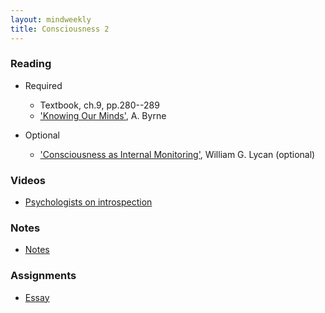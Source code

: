 ```yaml
---
layout: mindweekly
title: Consciousness 2
---
```


### Reading

+ Required
  + Textbook, ch.9, pp.280--289
  + ['Knowing Our Minds'](Byrne.pdf), A. Byrne

+ Optional
	+ ['Consciousness as Internal Monitoring'](Internal.pdf), William G. Lycan (optional)

### Videos
+ [Psychologists on introspection](http://study.com/academy/lesson/introspection-and-self-awareness-theory-in-psychology-definition-examples.html)

### Notes
+ [Notes](notes)

### Assignments
+ [Essay](essay)



